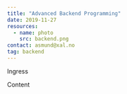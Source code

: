 ```yaml
---
title: "Advanced Backend Programming"
date: 2019-11-27
resources:
  - name: photo
    src: backend.png
contact: asmund@xal.no
tag: backend
---
```

Ingress
<!--more-->
Content

